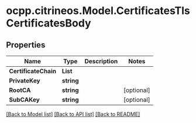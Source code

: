 # ocpp.citrineos.Model.CertificatesTlsCertificatesBody
## Properties

Name | Type | Description | Notes
------------ | ------------- | ------------- | -------------
**CertificateChain** | **List** |  | 
**PrivateKey** | **string** |  | 
**RootCA** | **string** |  | [optional] 
**SubCAKey** | **string** |  | [optional] 

[[Back to Model list]](../README.md#documentation-for-models) [[Back to API list]](../README.md#documentation-for-api-endpoints) [[Back to README]](../README.md)


